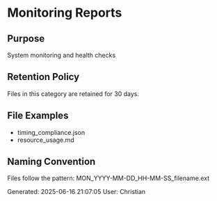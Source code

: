 # Monitoring Reports

## Purpose
System monitoring and health checks

## Retention Policy
Files in this category are retained for 30 days.

## File Examples
- timing_compliance.json
- resource_usage.md

## Naming Convention
Files follow the pattern: MON_YYYY-MM-DD_HH-MM-SS_filename.ext

Generated: 2025-06-16 21:07:05
User: Christian
